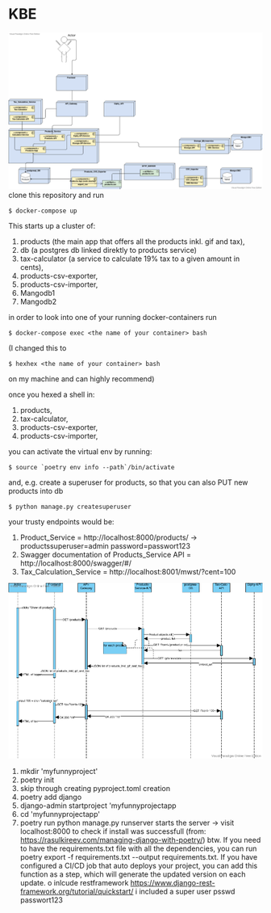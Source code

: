 # KBE

![Architekturdiagram](diagrams/LappenShop.png)
clone this repository and run
```
$ docker-compose up
```
This starts up a cluster of:
 1. products (the main app that offers all the products inkl. gif and tax),
 2. db (a postgres db linked direktly to products service)
 3. tax-calculator (a service to calculate 19% tax to a given amount in cents), 
 4. products-csv-exporter,
 5. products-csv-importer, 
 6. Mangodb1
 7. Mangodb2

in order to look into one of your running docker-containers run
```
$ docker-compose exec <the name of your container> bash
```
(I changed this to
```
$ hexhex <the name of your container> bash
```
on my machine and can highly recommend)

once you hexed a shell in: 
 1. products,
 2. tax-calculator, 
 3. products-csv-exporter,
 4. products-csv-importer, 

you can activate the virtual env by running: 
```
$ source `poetry env info --path`/bin/activate
```
and, e.g. create a superuser for products, so that you can also PUT new products into db
```
$ python manage.py createsuperuser
```
your trusty endpoints would be: 
1. Product_Service = http://localhost:8000/products/ -> productssuperuser=admin password=passwort123
2. Swagger documentation of Products_Service API = http://localhost:8000/swagger/#/
3. Tax_Calculation_Service = http://localhost:8001/mwst/?cent=100

![Sequenzdiagram](diagrams/LappenSequenz.png)

1. mkdir 'myfunnyproject'
2. poetry init
3. skip through creating pyproject.toml creation
4. poetry add django
5. django-admin startproject 'myfunnyprojectapp
6. cd 'myfunnyprojectapp'
7. poetry run python manage.py runserver starts the server -> visit localhost:8000 to check if install was successfull
   (from: https://rasulkireev.com/managing-django-with-poetry/)
    btw. If you need to have the requirements.txt file with all the dependencies, 
   you can run poetry export -f requirements.txt --output requirements.txt. 
   If you have configured a CI/CD job that auto deploys your project, you can add 
   this function as a step, which will generate the updated version on each update.
o inlcude restframework https://www.django-rest-framework.org/tutorial/quickstart/ i included a super user psswd passwort123

